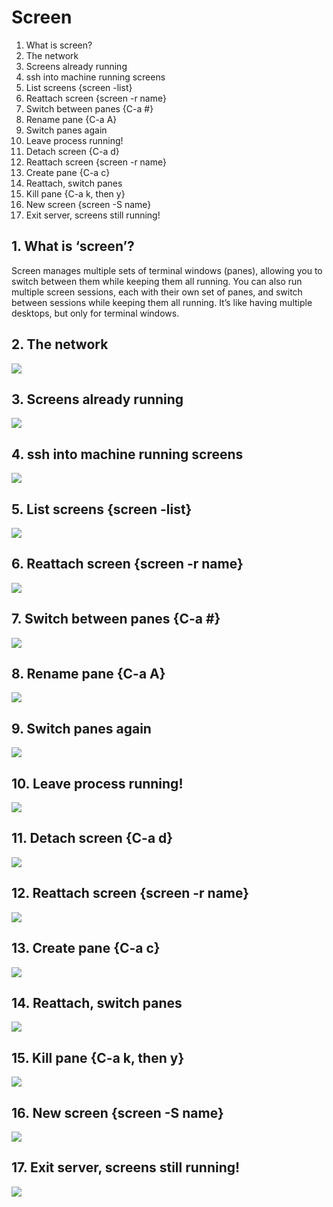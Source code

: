 # Screen
1. What is screen?
2. The network
3. Screens already running
4. ssh into machine running screens
5. List screens {screen -list}
6. Reattach screen {screen -r name}
7. Switch between panes {C-a #}
8. Rename pane {C-a A}
9. Switch panes again
10. Leave process running!
11. Detach screen {C-a d}
12. Reattach screen {screen -r name}
13. Create pane {C-a c}
14. Reattach, switch panes
15. Kill pane {C-a k, then y}
16. New screen {screen -S name}
17. Exit server, screens still running!


## 1. What is ‘screen’?
Screen manages multiple sets of terminal windows (panes), allowing you to
switch between them while keeping them all running.
You can also run multiple screen sessions, each with their own set of panes,
and switch between sessions while keeping them all running.
It’s like having multiple desktops, but only for terminal windows.

## 2. The network
![](./the_network.png)

## 3. Screens already running
![](./screens_running.png)

## 4. ssh into machine running screens
![](./ssh_into_machines.png)

## 5. List screens {screen -list}
![](./screen_list.png)

## 6. Reattach screen {screen -r name}
![](./reattach.png)

## 7. Switch between panes {C-a #}
![](./switch_panes.png)

## 8. Rename pane {C-a A}
![](./rename_pane.png)

## 9. Switch panes again
![](./switch_again.png)

## 10. Leave process running!
![](./leave_running.png)

## 11. Detach screen {C-a d}
![](./detach_screen.png)

## 12. Reattach screen {screen -r name}
![](./reattach_screen.png)

## 13. Create pane {C-a c}
![](./create_pane.png)

## 14. Reattach, switch panes
![](./reattach_switch.png)

## 15. Kill pane {C-a k, then y}
![](./kill_pane.png)

## 16. New screen {screen -S name}
![](./new_screen.png)

## 17. Exit server, screens still running!
![](./exit_server.png)